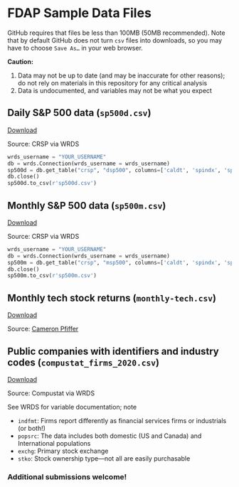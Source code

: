 # FDAP Sample Data Files

GitHub requires that files be less than 100MB (50MB recommended). Note that by default GitHub does not turn `csv` files into downloads, so you may have to choose `Save As…` in your web browser.

**Caution:**
1. Data may not be up to date (and may be inaccurate for other reasons); do not rely on materials in this repository for any critical analysis
2. Data is undocumented, and variables may not be what you expect

## Daily S&P 500 data (`sp500d.csv`)
[Download](sp500d.csv)

Source: CRSP via WRDS
```python
wrds_username = "YOUR_USERNAME"
db = wrds.Connection(wrds_username = wrds_username)
sp500d = db.get_table("crsp", "dsp500", columns=['caldt', 'spindx', 'sprtrn', 'vwretd', 'vwretx'], date_cols=['caldt'], index_col=['caldt'])
db.close()
sp500d.to_csv(r'sp500d.csv')
```

## Monthly S&P 500 data (`sp500m.csv`)
[Download](sp500m.csv)

Source: CRSP via WRDS
```python
wrds_username = "YOUR_USERNAME"
db = wrds.Connection(wrds_username = wrds_username)
sp500m = db.get_table("crsp", "msp500", columns=['caldt', 'spindx', 'sprtrn', 'vwretd', 'vwretx'], date_cols=['caldt'], index_col=['caldt'])
db.close()
sp500m.to_csv(r'sp500m.csv')
```

## Monthly tech stock returns (`monthly-tech.csv`)
[Download](monthly-tech.csv)

Source: [Cameron Pfiffer](https://cameron.pfiffer.org)

## Public companies with identifiers and industry codes (`compustat_firms_2020.csv`)
[Download](compustat_firms_2020.csv)

Source: Compustat via WRDS

See WRDS for variable documentation; note
- `indfmt`: Firms report differently as financial services firms or industrials (or both!)
- `popsrc`: The data includes both domestic (US and Canada) and International populations
- `exchg`: Primary stock exchange
- `stko`: Stock ownership type—not all are easily purchasable
 

### Additional submissions welcome!